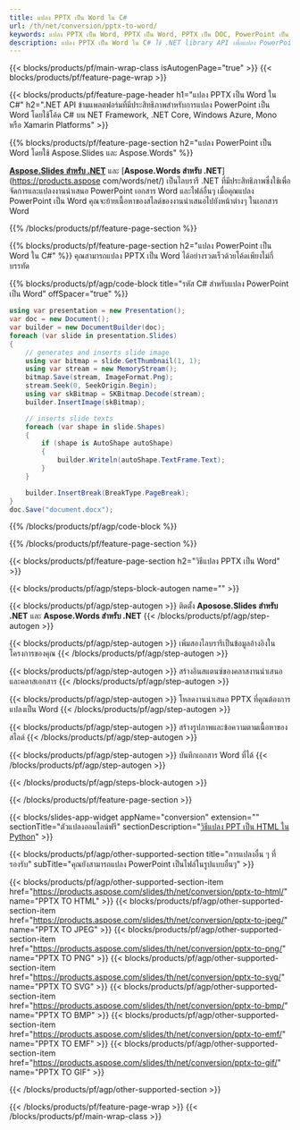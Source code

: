 ```yaml
---
title: แปลง PPTX เป็น Word ใน C#
url: /th/net/conversion/pptx-to-word/
keywords: แปลง PPTX เป็น Word, PPTX เป็น Word, PPTX เป็น DOC, PowerPoint เป็น Word, C# API, .NET Library
description: แปลง PPTX เป็น Word ใน C# ใช้ .NET library API เพื่อแปลง PowerPoint เป็น Word
---
```


{{< blocks/products/pf/main-wrap-class isAutogenPage="true" >}}
{{< blocks/products/pf/feature-page-wrap >}}

{{< blocks/products/pf/feature-page-header h1="แปลง PPTX เป็น Word ใน C#" h2=".NET API ข้ามแพลตฟอร์มที่มีประสิทธิภาพสำหรับการแปลง PowerPoint เป็น Word โดยใช้โค้ด C# บน NET Framework, .NET Core, Windows Azure, Mono หรือ Xamarin Platforms" >}}

{{% blocks/products/pf/feature-page-section h2="แปลง PowerPoint เป็น Word โดยใช้ Aspose.Slides และ Aspose.Words" %}}

[**Aspose.Slides สำหรับ .NET**](https://products.aspose.com/slides/th/net/) และ [**Aspose.Words สำหรับ .NET**](https://products.aspose com/words/net/) เป็นไลบรารี .NET ที่มีประสิทธิภาพซึ่งใช้เพื่อจัดการและแปลงงานนำเสนอ PowerPoint เอกสาร Word และไฟล์อื่นๆ เมื่อคุณแปลง PowerPoint เป็น Word คุณจะย้ายเนื้อหาของสไลด์ของงานนำเสนอไปยังหน้าต่างๆ ในเอกสาร Word

{{% /blocks/products/pf/feature-page-section %}}




{{% blocks/products/pf/feature-page-section  h2="แปลง PowerPoint เป็น Word ใน C#" %}}
คุณสามารถแปลง PPTX เป็น Word ได้อย่างรวดเร็วด้วยโค้ดเพียงไม่กี่บรรทัด

{{% blocks/products/pf/agp/code-block title="รหัส C# สำหรับแปลง PowerPoint เป็น Word" offSpacer="true" %}}
```cs
using var presentation = new Presentation();
var doc = new Document();
var builder = new DocumentBuilder(doc);
foreach (var slide in presentation.Slides)
{
    // generates and inserts slide image
    using var bitmap = slide.GetThumbnail(1, 1);
    using var stream = new MemoryStream();
    bitmap.Save(stream, ImageFormat.Png);
    stream.Seek(0, SeekOrigin.Begin);
    using var skBitmap = SKBitmap.Decode(stream);
    builder.InsertImage(skBitmap);

    // inserts slide texts
    foreach (var shape in slide.Shapes)
    {
        if (shape is AutoShape autoShape)
        {
            builder.Writeln(autoShape.TextFrame.Text);
        }
    }

    builder.InsertBreak(BreakType.PageBreak);
}
doc.Save("document.docx");
```
{{% /blocks/products/pf/agp/code-block %}}

{{% /blocks/products/pf/feature-page-section %}}




{{< blocks/products/pf/feature-page-section  h2="วิธีแปลง PPTX เป็น Word" >}}


{{< blocks/products/pf/agp/steps-block-autogen name="" >}}


{{< blocks/products/pf/agp/step-autogen >}}
ติดตั้ง **Aposose.Slides สำหรับ .NET** และ **Aspose.Words สำหรับ .NET** 
{{< /blocks/products/pf/agp/step-autogen >}}

{{< blocks/products/pf/agp/step-autogen >}}
เพิ่มสองไลบรารีเป็นข้อมูลอ้างอิงในโครงการของคุณ
{{< /blocks/products/pf/agp/step-autogen >}}

{{< blocks/products/pf/agp/step-autogen >}}
สร้างอินสแตนซ์ของคลาสงานนำเสนอและคลาสเอกสาร
{{< /blocks/products/pf/agp/step-autogen >}}

{{< blocks/products/pf/agp/step-autogen >}}
โหลดงานนำเสนอ PPTX ที่คุณต้องการแปลงเป็น Word
{{< /blocks/products/pf/agp/step-autogen >}}

{{< blocks/products/pf/agp/step-autogen >}}
สร้างรูปภาพและข้อความตามเนื้อหาของสไลด์
{{< /blocks/products/pf/agp/step-autogen >}}

{{< blocks/products/pf/agp/step-autogen >}}
บันทึกเอกสาร Word ที่ได้
{{< /blocks/products/pf/agp/step-autogen >}}


{{< /blocks/products/pf/agp/steps-block-autogen >}}


{{< /blocks/products/pf/feature-page-section >}}




{{< blocks/slides-app-widget  appName="conversion" extension="" sectionTitle="ตัวแปลงออนไลน์ฟรี" sectionDescription="[วิธีแปลง PPT เป็น HTML ใน Python](https://products.aspose.com/slides/th/python-net/conversion/ppt-to-html/)" >}}

{{< blocks/products/pf/agp/other-supported-section title="การแปลงอื่น ๆ ที่รองรับ" subTitle="คุณยังสามารถแปลง PowerPoint เป็นไฟล์ในรูปแบบอื่นๆ" >}}


{{< blocks/products/pf/agp/other-supported-section-item href="https://products.aspose.com/slides/th/net/conversion/pptx-to-html/" name="PPTX TO HTML" >}}
{{< blocks/products/pf/agp/other-supported-section-item href="https://products.aspose.com/slides/th/net/conversion/pptx-to-jpeg/" name="PPTX TO JPEG" >}}
{{< blocks/products/pf/agp/other-supported-section-item href="https://products.aspose.com/slides/th/net/conversion/pptx-to-png/" name="PPTX TO PNG" >}}
{{< blocks/products/pf/agp/other-supported-section-item href="https://products.aspose.com/slides/th/net/conversion/pptx-to-svg/" name="PPTX TO SVG" >}}
{{< blocks/products/pf/agp/other-supported-section-item href="https://products.aspose.com/slides/th/net/conversion/pptx-to-bmp/" name="PPTX TO BMP" >}}
{{< blocks/products/pf/agp/other-supported-section-item href="https://products.aspose.com/slides/th/net/conversion/pptx-to-emf/" name="PPTX TO EMF" >}}
{{< blocks/products/pf/agp/other-supported-section-item href="https://products.aspose.com/slides/th/net/conversion/pptx-to-gif/" name="PPTX TO GIF" >}}



{{< /blocks/products/pf/agp/other-supported-section >}}

{{< /blocks/products/pf/feature-page-wrap >}}
{{< /blocks/products/pf/main-wrap-class >}}